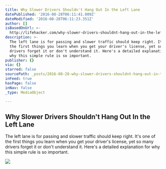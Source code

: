 ```yaml
---
title: Why Slower Drivers Shouldn't Hang Out In the Left Lane
datePublished: '2016-08-28T06:11:41.009Z'
dateModified: '2016-08-28T06:11:23.351Z'
author: []
isBasedOnUrl: >-
  http://lifehacker.com/why-slower-drivers-shouldnt-hang-out-in-the-left-lane-1785823547/amp
description: >-
  The left lane is for passing and slower traffic should keep right. It's one of
  the first things you learn when you get your driver's license, yet so many
  drivers forget it or don't understand it. Here's a detailed explanation for
  why this simple rule is so important.
publisher: {}
via: {}
starred: false
sourcePath: _posts/2016-08-28-why-slower-drivers-shouldnt-hang-out-in-the-left-lane.md
inFeed: true
hasPage: false
inNav: false
_type: MediaObject

---
```

<article style=""><h1>Why Slower Drivers Shouldn't Hang Out In the Left Lane</h1><p>The left lane is for passing and slower traffic should keep right. It's one of the first things you learn when you get your driver's license, yet so many drivers forget it or don't understand it. Here's a detailed explanation for why this simple rule is so important.</p><img src="https://i.kinja-img.com/gawker-media/image/upload/s--GpYjKWDZ--/obn6z2kt1gj64xnajzby.jpg" /></article>
